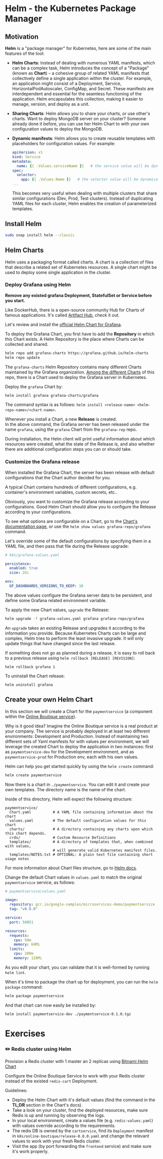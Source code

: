 # Helm - the Kubernetes Package Manager

## Motivation

**Helm** is a "package manager" for Kubernetes, here are some of the main features of the tool:

- **Helm Charts**: Instead of dealing with numerous YAML manifests, which can be a complex task, Helm introduces the concept of a "Package" (known as **Chart**) – a cohesive group of related YAML manifests that collectively define a single application within the cluster.
  For example, an application might consist of a Deployment, Service, HorizontalPodAutoscaler, ConfigMap, and Secret. 
  These manifests are interdependent and essential for the seamless functioning of the application. 
  Helm encapsulates this collection, making it easier to manage, version, and deploy as a unit.

- **Sharing Charts**: Helm allows you to share your charts, or use other's charts. Want to deploy MongoDB server on your cluster? Someone already done it before, you can use her Helm Chart to with your own configuration values to deploy the MongoDB.  

- **Dynamic manifests**: Helm allows you to create reusable templates with placeholders for configuration values. For example:
  ```yaml
  apiVersion: v1
  kind: Service
  metadata:
    name: {{ .Values.serviceName }}   # the service value will be dynamically placed when applying the manifest
  spec:
    selector:
      app: {{ .Values.Name }}   # the selector value will be dynamically placed when applying the manifest
  ...
  ```
  
  This becomes very useful when dealing with multiple clusters that share similar configurations (Dev, Prod, Test clusters). 
  Instead of duplicating YAML files for each cluster, Helm enables the creation of parameterized templates.

## Install Helm

```bash
sudo snap install helm --classic
```

## Helm Charts 

Helm uses a packaging format called charts. A chart is a collection of files that describe a related set of Kubernetes resources. 
A single chart might be used to deploy some single application in the cluster.

### Deploy Grafana using Helm

**Remove any existed grafana Deployment, StatefulSet or Service before you start.**

Like DockerHub, there is a open-source community Hub for Charts of famous applications.
It's called [Artifact Hub](https://artifacthub.io/packages/search?kind=0), check it out. 

Let's review and install the [official Helm Chart for Grafana](https://artifacthub.io/packages/helm/grafana/grafana).

To deploy the Grafana Chart, you first have to add the **Repository** in which this Chart exists. 
A Helm Repository is the place where Charts can be collected and shared.

```bash
helm repo add grafana-charts https://grafana.github.io/helm-charts
helm repo update
```

The `grafana-charts` Helm Repository contains many different Charts maintained by the Grafana organization. 
[Among the different Charts](https://artifacthub.io/packages/search?repo=grafana&sort=relevance&page=1) of this repo, there is a Chart used to deploy the Grafana server in Kubernetes. 

Deploy the `grafana` Chart by: 

```bash
helm install grafana grafana-charts/grafana 
```

The command syntax is as follows: `helm install <release-name> <helm-repo-name>/<chart-name>`.

Whenever you install a Chart, a new **Release** is created.   
In the above command, the Grafana server has been released under the name `grafana`, using the `grafana` Chart from the `grafana-rep` repo.

During installation, the Helm client will print useful information about which resources were created, what the state of the Release is, and also whether there are additional configuration steps you can or should take.

### Customize the Grafana release

When installed the Grafana Chart, the server has been release with default configurations that the Chart author decided for you. 

A typical Chart contains hundreds of different configurations, e.g. container's environment variables, custom secrets, etc..

Obviously, you want to customize the Grafana release according to your configurations.
Good Helm Chart should allow you to configure the Release according to your configurations. 

To see what options are configurable on a Chart, go to the [Chart's documentation page](https://artifacthub.io/packages/helm/grafana/grafana), or use the `helm show values grafana-repo/grafana` command. 

Let's override some of the default configurations by specifying them in a YAML file, and then pass that file during the Release upgrade:

```yaml
# k8s/grafana-values.yaml

persistence:
  enabled: true
  size: 2Gi

env:
  GF_DASHBOARDS_VERSIONS_TO_KEEP: 10

```

The above values configure the Grafana server data to be persistent, and define some Grafana related environment variable. 

To apply the new Chart values, `upgrade` the Release: 

```bash
helm upgrade -f grafana-values.yaml grafana grafana-repo/grafana
```

An `upgrade` takes an existing Release and upgrades it according to the information you provide. 
Because Kubernetes Charts can be large and complex, Helm tries to perform the least invasive upgrade. 
It will only update things that have changed since the last release.

If something does not go as planned during a release, it is easy to roll back to a previous release using `helm rollback [RELEASE] [REVISION]`:

```shell
helm rollback grafana 1
```

To uninstall the Chart release:

```shell
helm uninstall grafana
```

## Create your own Helm Chart

In this section we will create a Chart for the `paymentservice` (a component within the [Online Boutique service](https://github.com/GoogleCloudPlatform/microservices-demo)).

Why is it good idea? Imagine the Online Boutique service is a real product at your company. 
The service is probably deployed in at least two different environments: Development and Production. 
Instead of maintaining two different sets of Yaml manifests for with values per environment, we will leverage the created Chart to deploy the application in two instances: first as `paymentservice-dev` for the Development environment, and as `paymentservice-prod` for Production env, each with his own values.

Helm can help you get started quickly by using the `helm create` command:

```bash
helm create paymentservice
```

Now there is a chart in `./paymentservice`. You can edit it and create your own templates.
The directory name is the name of the chart.

Inside of this directory, Helm will expect the following structure:

```text
paymentservice/
  Chart.yaml          # A YAML file containing information about the chart
  values.yaml         # The default configuration values for this chart
  charts/             # A directory containing any charts upon which this chart depends.
  crds/               # Custom Resource Definitions
  templates/          # A directory of templates that, when combined with values,
                      # will generate valid Kubernetes manifest files.
  templates/NOTES.txt # OPTIONAL: A plain text file containing short usage notes
```

For more information about Chart files structure, go to [Helm docs](https://helm.sh/docs/topics/charts/). 

Change the default Chart values in `values.yaml` to match the original `paymentservice` service, as follows:

```yaml
# paymentservice/values.yaml

image:
  repository: gcr.io/google-samples/microservices-demo/paymentservice
  tag: "v0.8.0"

service:
  port: 50051 

resources:
  requests:
    cpu: 50m
    memory: 64Mi
  limits:
    cpu: 200m
    memory: 128Mi
```

As you edit your chart, you can validate that it is well-formed by running `helm lint`.

When it's time to package the chart up for deployment, you can run the `helm package` command:

```bash
helm package paymentservice
```

And that chart can now easily be installed by:

```bash
helm install paymentservice-dev ./paymentservice-0.1.0.tgz
```

# Exercises 

### :pencil2: Redis cluster using Helm

Provision a Redis cluster with 1 master an 2 replicas using [Bitnami Helm Chart](https://artifacthub.io/packages/helm/bitnami/redis) 

Configure the Online Boutique Service to work with your Redis cluster instead of the existed `redis-cart` Deployment.  

Guidelines: 

- Deploy the Helm Chart with it's default values (find the command in the **TL;DR** section in the Chart's docs).
- Take a look on your cluster, find the deployed resources, make sure Redis is up and running by observing the logs. 
- In your local environment, create a values file (e.g. `redis-values.yaml`) with values override according to the requirements. 
- The redis DB is owned by the `cartservice`, find its `Deployment` manifest in `k8s/online-boutique/release-0.8.0.yaml` and change the relevant values to work with your fresh Redis cluster.
- Visit the app (by port forwarding the `frontend` service) and make sure it's work properly. 